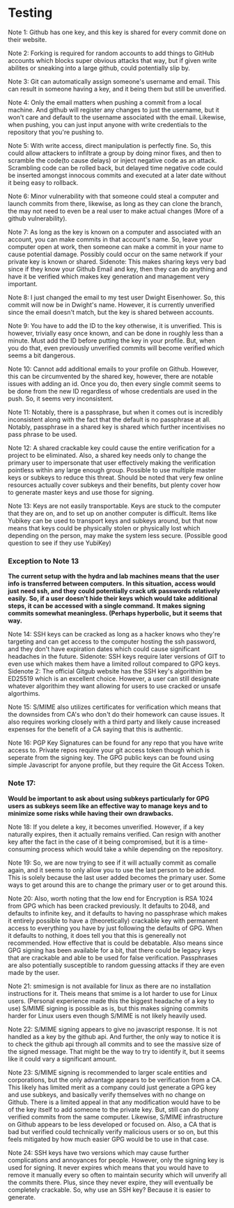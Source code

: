 # Testing

Note 1: Github has one key, and this key is shared for every commit done on their website.

Note 2: Forking is required for random accounts to add things to GitHub accounts which blocks super obvious attacks that way, but if given write abilites or sneaking into a large github, could potentially slip by.

Note 3: Git can automatically assign someone's username and email. 
This can result in someone having a key, and it being them but still be unverified.

Note 4: Only the email matters when pushing a commit from a local machine. 
And github will register any changes to just the username, but it won't care and default to the username associated with the email.
Likewise, when pushing, you can just input anyone with write credentials to the repository that you're pushing to.

Note 5: With write access, direct manipulation is perfectly fine. 
So, this could allow attackers to infiltrate a group by doing minor fixes, and then to scramble the code(to cause delays) or inject negative code as an attack. 
Scrambling code can be rolled back, but delayed time negative code could be inserted amongst innocous commits and executed at a later date without it being easy to rollback.

Note 6: Minor vulnerability with that someone could steal a computer and launch commits from there, likewise, as long as they can clone the branch, the may not need to even be a real user to make actual changes (More of a github vulnerability).

Note 7: As long as the key is known on a computer and associated with an account, you can make commits in that account's name. 
So, leave your computer open at work, then someone can make a commit in your name to cause potential damage.
Possibly could occur on the same network if your private key is known or shared.
Sidenote: This makes sharing keys very bad since if they know your Github Email and key, then they can do anything and have it be verified which makes key generation and management very important.

Note 8: I just changed the email to my test user Dwight Eisenhower. 
So, this commit will now be in Dwight's name. 
However, it is currently unverified since the email doesn't match, but the key is shared between accounts.

Note 9: You have to add the ID to the key otherwise, it is unverified. 
This is however, trivially easy once known, and can be done in roughly less than a minute. 
Must add the ID before putting the key in your profile. 
But, when you do that, even previously unverified commits will become verified which seems a bit dangerous.

Note 10: Cannot add additional emails to your profile on Github. 
However, this can be circumvented by the shared key, however, there are notable issues with adding an id. 
Once you do, then every single commit seems to be done from the new ID regardless of whose credentials are used in the push. So, it seems very inconsistent.

Note 11: Notably, there is a passphrase, but when it comes out is incredibly inconsistent along with the fact that the default is no passphrase at all. 
Notably, passphrase in a shared key is shared which further incentivises no pass phrase to be used.

Note 12: A shared crackable key could cause the entire verification for a project to be eliminated. 
Also, a shared key needs only to change the primary user to impersonate that user effectively making the verification pointless within any large enough group.
Possible to use multiple master keys or subkeys to reduce this threat.
Should be noted that very few online resources actually cover subkeys and their benefits, but plenty cover how to generate master keys and use those for signing.

Note 13: Keys are not easily transportable. 
Keys are stuck to the computer that they are on, and to set up on another computer is difficult.
Items like Yubikey can be used to transport keys and subkeys around, but that now means that keys could be physically stolen or physically lost which depending on the person, may make the system less secure.
(Possible good question to see if they use YubiKey)

### Exception to Note 13 
**The current setup with the hydra and lab machines means that the user info is transferred between computers.**
**In this situation, access would just need ssh, and they could potentially crack utk passwords relatively easily.**
**So, if a user doesn't hide their keys which would take additional steps, it can be accessed with a single command.**
**It makes signing commits somewhat meaningless. (Perhaps hyperbolic, but it seems that way.**

Note 14: SSH keys can be cracked as long as a hacker knows who they're targeting and can get access to the computer hosting the ssh password, and they don't have expiration dates which could cause significant headaches in the future.
Sidenote: SSH keys require later versions of GIT to even use which makes them have a limited rollout compared to GPG keys.
Sidenote 2: The official Gitgub website has the SSH key's algorithim be ED25519 which is an excellent choice. 
However, a user can still designate whatever algorithim they want allowing for users to use cracked or unsafe algorthims.

Note 15: S/MIME also utilizes certificates for verification which means that the downsides from CA's who don't do their homework can cause issues.
It also requires working closely with a third party and likely cause increased expenses for the benefit of a CA saying that this is authentic.

Note 16: PGP Key Signatures can be found for any repo that you have write access to. 
Private repos require your git access token though which is seperate from the signing key. 
The GPG public keys can be found using simple Javascript for anyone profile, but they require the Git Access Token.

### Note 17:
**Would be important to ask about using subkeys particularly for GPG users as subkeys seem like an effective way to manage keys and to minimize some risks while having their own drawbacks.**

Note 18: If you delete a key, it becomes unverified.
However, if a key naturally expires, then it actually remains verified. 
Can resign with another key after the fact in the case of it being compromised, but it is a time-consuming process which would take a while depending on the repository.

Note 19: 
So, we are now trying to see if it will actually commit as comalle again, and it seems to only allow you to use the last person to be added.
This is solely because the last user added becomes the primary user. 
Some ways to get around this are to change the primary user or to get around this.

Note 20:
Also, worth noting that the low end for Encryption is RSA 1024 from GPG which has been cracked previously. 
It defaults to 2048, and defaults to infinite key, and it defaults to having no passphrase which makes it entirely possible to have a (theoretically) crackable key with permanent access to everything you have by just following the defaults of GPG. 
When it defaults to nothing, it does tell you that this is genereally not recommended. How effective that is could be debatable.
Also means since GPG signing has been available for a bit, that there could be legacy keys that are crackable and able to be used for false verification.
Passphrases are also potentially susceptible to random guessing attacks if they are even made by the user. 

Note 21: smimesign is not available for linux as there are no installation instructions for it.
Theis means that smime is a lot harder to use for Linux users. (Personal experience made this the biggest headache of a key to use)
S/MIME signing is possible as is, but this makes signing commits harder for Linux users even though S/MIME is not likely heavily used.

Note 22: S/MIME signing appears to give no javascript response. 
It is not handled as a key by the github api. 
And further, the only way to notice it is to check the github api through all commits and to see the massive size of the signed message.
That might be the way to try to identify it, but it seems like it could vary a significant amount.

Note 23: S/MIME signing is recommended to larger scale entities and corporations, but the only advantage appears to be verification from a CA.
This likely has limited merit as a company could just generate a GPG key and use subkeys, and basically verify themselves with no change on Github. 
There is a limited appeal in that any modification would have to be of the key itself to add someone to the private key. 
But, still can do phony verified commits from the same computer.
Likewise, S/MIME infrastructure on Github appears to be less developed or focused on. 
Also, a CA that is bad but verified could technically verify malicious users or so on, but this feels mitigated by how much easier GPG would be to use in that case.

Note 24: SSH keys have two versions which may cause further complications and annoyances for people. 
However, only the signing key is used for signing. 
It never expires which means that you would have to remove it manually every so often to maintain security which will unverify all the commits there.
Plus, since they never expire, they will eventually be completely crackable. So, why use an SSH key? Because it is easier to generate.

